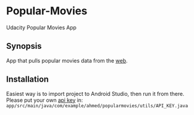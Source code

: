# Popular-Movies
Udacity Popular Movies App

## Synopsis


App that pulls popular movies data from the [web](http://themoviedb.org). 

## Installation

Easiest way is to import project to Android Studio, then run it from there. Please  put your own [api key](https://www.themoviedb.org/) in:
`app/src/main/java/com/example/ahmed/popularmovies/utils/API_KEY.java`

